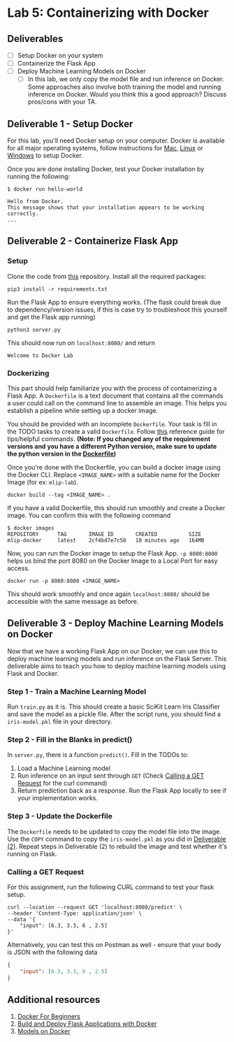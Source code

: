# Lab 5: Containerizing with Docker
<TODO>

## Deliverables
- [ ] Setup Docker on your system
- [ ] Containerize the Flask App
- [ ] Deploy Machine Learning Models on Docker
    - [ ] In this lab, we only copy the model file and run inference on Docker. Some approaches also involve both training the model and running inference on Docker. Would you think this a good approach? Discuss pros/cons with your TA.

## Deliverable 1 - Setup Docker

For this lab, you'll need Docker setup on your computer. Docker is available for all major operating systems, follow instructions for [Mac](https://docs.docker.com/desktop/install/mac-install/), [Linux](https://docs.docker.com/engine/install/ubuntu/) or [Windows](https://docs.docker.com/desktop/install/windows-install/) to setup Docker.

Once you are done installing Docker, test your Docker installation by running the following:
```
$ docker run hello-world

Hello from Docker.
This message shows that your installation appears to be working correctly.
...
```
## Deliverable 2 - Containerize Flask App

### Setup

Clone the code from [this](https://github.com/eshetty/mlip-docker-lab) repository.
Install all the required packages:
```
pip3 install -r requirements.txt
```

Run the Flask App to ensure everything works. (The flask could break due to dependency/version issues, if this is case try to troubleshoot this yourself and get the Flask app running)
```
python3 server.py
```

This should now run on `localhost:8080/` and return
```
Welcome to Docker Lab
```

### Dockerizing

This part should help familiarize you with the process of containerizing a Flask App. A `Dockerfile` is a text document that contains all the commands a user could call on the command line to assemble an image. This helps you establish a pipeline while setting up a docker image. 

You should be provided with an incomplete `Dockerfile`. Your task is fill in the TODO tasks to create a valid `Dockerfile`. Follow [this](https://docs.docker.com/engine/reference/builder/) reference guide for tips/helpful commands. **(Note: If you changed any of the requirement versions and you have a different Python version, make sure to update the python version in the [Dockerfile](https://github.com/eshetty/mlip-docker-lab/blob/dc7b44b3a0d55190a125565d275fe61aa6f40bbe/Dockerfile#L3))**

Once you're done with the Dockerfile, you can build a docker image using the Docker CLI. Replace `<IMAGE_NAME>` with a suitable name for the Docker Image (for ex: `mlip-lab`).
```
docker build --tag <IMAGE_NAME> .
```

If you have a valid Dockerfile, this should run smoothly and create a Docker image. You can confirm this with the following command
```
$ docker images
REPOSITORY      TAG       IMAGE ID       CREATED          SIZE
mlip-docker     latest    2cf4bd7e7c58   10 minutes ago   164MB
```

Now,  you can run the Docker image to setup the Flask App. `-p 8080:8080` helps us bind the port 8080 on the Docker Image to a Local Port for easy access.
```
docker run -p 8080:8080 <IMAGE_NAME>   
```

This should work smoothly and once again `localhost:8080/` should be accessible with the same message as before.


## Deliverable 3 - Deploy Machine Learning Models on Docker 

Now that we have a working Flask App on our Docker, we can use this to deploy machine learning models and run inference on the Flask Server. This deliverable aims to teach you how to deploy machine learning models using Flask and Docker.

### Step 1 - Train a Machine Learning Model
Run `train.py` as it is. This should create a basic SciKit Learn Iris Classifier and save the model as a pickle file. After the script runs, you should find a `iris-model.pkl` file in your directory.

### Step 2 - Fill in the Blanks in predict()
In `server.py`, there is a function `predict()`. Fill in the TODOs to:
1. Load a Machine Learning model 
2. Run inference on an input sent through `GET` (Check [Calling a GET Request](https://github.com/eshetty/mlip-docker-lab/blob/dc7b44b3a0d55190a125565d275fe61aa6f40bbe/Dockerfile#L11) for the curl command)
3. Return prediction back as a response. Run the Flask App locally to see if your implementation works.

### Step 3 - Update the Dockerfile
The `Dockerfile` needs to be updated to copy the model file into the image. Use the `COPY` command to copy the `iris-model.pkl` as you did in [Deliverable (2)](https://github.com/eshetty/mlip-docker-lab/blob/dc7b44b3a0d55190a125565d275fe61aa6f40bbe/Dockerfile#L11). Repeat steps in Deliverable (2) to rebuild the image and test whether it's running on Flask.

### Calling a GET Request
For this assignment, run the following CURL command to test your flask setup.

```
curl --location --request GET 'localhost:8080/predict' \
--header 'Content-Type: application/json' \
--data '{
    "input": [6.3, 3.3, 6 , 2.5]
}'
```
Alternatively, you can test this on Postman as well - ensure that your body is JSON with the following data
```json
{
    "input": [6.3, 3.3, 6 , 2.5]
}
```

## Additional resources 
1. [Docker For Beginners](https://docker-curriculum.com/)
2. [Build and Deploy Flask Applications with Docker](https://www.digitalocean.com/community/tutorials/how-to-build-and-deploy-a-flask-application-using-docker-on-ubuntu-20-04)
3. [Models on Docker](https://towardsdatascience.com/build-and-run-a-docker-container-for-your-machine-learning-model-60209c2d7a7f)


